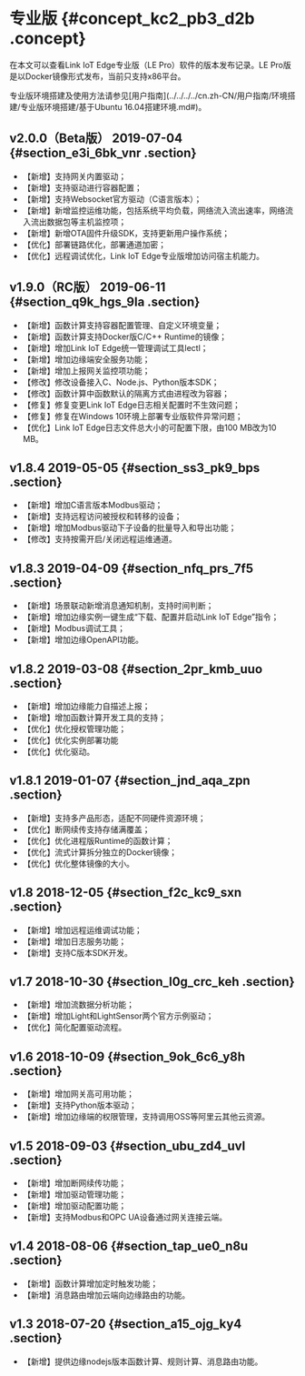 # 专业版 {#concept_kc2_pb3_d2b .concept}

在本文可以查看Link IoT Edge专业版（LE Pro）软件的版本发布记录。LE Pro版是以Docker镜像形式发布，当前只支持x86平台。

专业版环境搭建及使用方法请参见[用户指南](../../../../cn.zh-CN/用户指南/环境搭建/专业版环境搭建/基于Ubuntu 16.04搭建环境.md#)。

## v2.0.0（Beta版） 2019-07-04 {#section_e3i_6bk_vnr .section}

-   【新增】支持网关内置驱动；
-   【新增】支持驱动进行容器配置；
-   【新增】支持Websocket官方驱动（C语言版本）；
-   【新增】新增监控运维功能，包括系统平均负载，网络流入流出速率，网络流入流出数据包等主机监控项；
-   【新增】新增OTA固件升级SDK，支持更新用户操作系统；
-   【优化】部署链路优化，部署通道加密；
-   【优化】远程调试优化，Link IoT Edge专业版增加访问宿主机能力。

## v1.9.0（RC版） 2019-06-11 {#section_q9k_hgs_9la .section}

-   【新增】函数计算支持容器配置管理、自定义环境变量；
-   【新增】函数计算支持Docker版C/C++ Runtime的镜像；
-   【新增】增加Link IoT Edge统一管理调试工具lectl；
-   【新增】增加边缘端安全服务功能；
-   【新增】增加上报网关监控项功能；
-   【修改】修改设备接入C、Node.js、Python版本SDK；
-   【修改】函数计算中函数默认的隔离方式由进程改为容器；
-   【修复】修复变更Link IoT Edge日志相关配置时不生效问题；
-   【修复】修复在Windows 10环境上部署专业版软件异常问题；
-   【优化】Link IoT Edge日志文件总大小的可配置下限，由100 MB改为10 MB。

## v1.8.4 2019-05-05 {#section_ss3_pk9_bps .section}

-   【新增】增加C语言版本Modbus驱动；
-   【新增】支持远程访问被授权和转移的设备；
-   【新增】增加Modbus驱动下子设备的批量导入和导出功能；
-   【修改】支持按需开启/关闭远程运维通道。

## v1.8.3 2019-04-09 {#section_nfq_prs_7f5 .section}

-   【新增】场景联动新增消息通知机制，支持时间判断；
-   【新增】增加边缘实例一键生成“下载、配置并启动Link IoT Edge”指令；
-   【新增】Modbus调试工具；
-   【新增】增加边缘OpenAPI功能。

## v1.8.2 2019-03-08 {#section_2pr_kmb_uuo .section}

-   【新增】增加边缘能力自描述上报；
-   【新增】增加函数计算开发工具的支持；
-   【优化】优化授权管理功能；
-   【优化】优化实例部署功能
-   【优化】优化驱动。

## v1.8.1 2019-01-07 {#section_jnd_aqa_zpn .section}

-   【新增】支持多产品形态，适配不同硬件资源环境；
-   【优化】断网续传支持存储满覆盖；
-   【优化】优化进程版Runtime的函数计算；
-   【优化】流式计算拆分独立的Docker镜像；
-   【优化】优化整体镜像的大小。

## v1.8 2018-12-05 {#section_f2c_kc9_sxn .section}

-   【新增】增加远程运维调试功能；
-   【新增】增加日志服务功能；
-   【新增】支持C版本SDK开发。

## v1.7 2018-10-30 {#section_l0g_crc_keh .section}

-   【新增】增加流数据分析功能；
-   【新增】增加Light和LightSensor两个官方示例驱动；
-   【优化】简化配置驱动流程。

## v1.6 2018-10-09 {#section_9ok_6c6_y8h .section}

-   【新增】增加网关高可用功能；
-   【新增】支持Python版本驱动；
-   【新增】增加边缘端的权限管理，支持调用OSS等阿里云其他云资源。

## v1.5 2018-09-03 {#section_ubu_zd4_uvl .section}

-   【新增】增加断网续传功能；
-   【新增】增加驱动管理功能；
-   【新增】增加驱动配置功能；
-   【新增】支持Modbus和OPC UA设备通过网关连接云端。

## v1.4 2018-08-06 {#section_tap_ue0_n8u .section}

-   【新增】函数计算增加定时触发功能；
-   【新增】消息路由增加云端向边缘路由的功能。

## v1.3 2018-07-20 {#section_a15_ojg_ky4 .section}

-   【新增】提供边缘nodejs版本函数计算、规则计算、消息路由功能。

